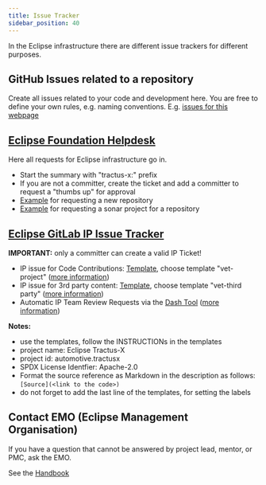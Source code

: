 ```yaml
---
title: Issue Tracker
sidebar_position: 40
---
```


In the Eclipse infrastructure there are different issue trackers for different purposes.

## GitHub Issues related to a repository

Create all issues related to your code and development here. You are free to define your own rules, e.g. naming conventions.
E.g. [issues for this webpage](https://github.com/eclipse-tractusx/eclipse-tractusx.github.io/issues)

## [Eclipse Foundation Helpdesk](https://gitlab.eclipse.org/eclipsefdn/helpdesk/-/issues/?search=tractus&sort=created_date&state=opened&first_page_size=100)

Here all requests for Eclipse infrastructure go in.

- Start the summary with "tractus-x:" prefix
- If you are not a committer, create the ticket and add a committer to request a "thumbs up" for approval
- [Example](https://gitlab.eclipse.org/eclipsefdn/helpdesk/-/issues/2273) for requesting a new repository
- [Example](https://gitlab.eclipse.org/eclipsefdn/helpdesk/-/issues/2843) for requesting a sonar project for a repository

## [Eclipse GitLab IP Issue Tracker](https://gitlab.eclipse.org/eclipsefdn/emo-team/iplab/-/issues/?search=automotive.tractusx&sort=created_date&state=opened&first_page_size=20)

**IMPORTANT:** only a committer can create a valid IP Ticket!

- IP issue for Code Contributions: [Template](https://gitlab.eclipse.org/eclipsefdn/emo-team/iplab/-/issues/new?issuable_template=vet-project), choose template "vet-project" ([more information](/docs/release/trg-0/trg-7-3#description))
- IP issue for 3rd party content: [Template](https://gitlab.eclipse.org/eclipsefdn/emo-team/iplab/-/issues/new?issuable_template=vet-third-party), choose template "vet-third party" ([more information](/docs/release/trg-0/trg-7-4#checking-other-content-fonts-images-))
- Automatic IP Team Review Requests via the [Dash Tool](https://github.com/eclipse/dash-licenses) ([more information](/docs/release/trg-0/trg-7-4#checking-libraries-using-the-eclipse-dash-license-tool))

<!--- TODO AWI: change links from draft to final --->

**Notes:**

- use the templates, follow the INSTRUCTIONs in the templates
- project name: Eclipse Tractus-X
- project id: automotive.tractusx
- SPDX License Identfier: Apache-2.0
- Format the source reference as Markdown in the description as follows: `[Source](<link to the code>)`
- do not forget to add the last line of the templates, for setting the labels

## Contact EMO (Eclipse Management Organisation)

If you have a question that cannot be answered by project lead, mentor, or PMC, ask the EMO.

See the [Handbook](https://www.eclipse.org/projects/handbook/#roles-emo)
